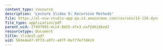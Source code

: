 ```yaml
---
content_type: resource
description: 'Lecture Slides 5: Recursive Methods'
file: https://ol-ocw-studio-app-qa.s3.amazonaws.com/courses/14-128-dynamic-optimization-economic-applications-recursive-methods-spring-2003/569e4ed79f73a07ca87f0af77ef7d4c9_slides5.pdf
file_type: application/pdf
parent_uid: 27497903-4cc4-8d25-47e3-eaf246146ed2
resourcetype: Document
title: slides5.pdf
uid: 569e4ed7-9f73-a07c-a87f-0af77ef7d4c9
---
```

